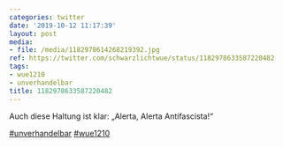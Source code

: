 ```yaml
---
categories: twitter
date: '2019-10-12 11:17:39'
layout: post
media:
- file: /media/1182978614268219392.jpg
ref: https://twitter.com/schwarzlichtwue/status/1182978633587220482
tags:
- wue1210
- unverhandelbar
title: 1182978633587220482
---
```

Auch diese Haltung ist klar: „Alerta, Alerta Antifascista!“

[#unverhandelbar](/t/unverhandelbar) [#wue1210](/t/wue1210)  